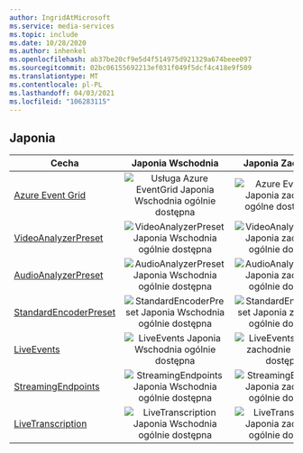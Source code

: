 ```yaml
---
author: IngridAtMicrosoft
ms.service: media-services
ms.topic: include
ms.date: 10/28/2020
ms.author: inhenkel
ms.openlocfilehash: ab37be20cf9e5d4f514975d921329a674beee097
ms.sourcegitcommit: 02bc06155692213ef031f049f5dcf4c418e9f509
ms.translationtype: MT
ms.contentlocale: pl-PL
ms.lasthandoff: 04/03/2021
ms.locfileid: "106283115"
---
```

<!--Feature availability in region-->
## <a name="japan"></a>Japonia

| Cecha | Japonia Wschodnia | Japonia Zachodnia |
| --- | :---: | :---: |
| [Azure Event Grid](../monitoring/reacting-to-media-services-events.md) |![Usługa Azure EventGrid Japonia Wschodnia ogólnie dostępna](../media/azure-clouds-regions/ga.svg)  |![Azure EventGrid Japonia zachodnie ogólne dostępność](../media/azure-clouds-regions/ga.svg) |
| [VideoAnalyzerPreset](../analyze-video-audio-files-concept.md) |![VideoAnalyzerPreset Japonia Wschodnia ogólnie dostępna](../media/azure-clouds-regions/ga.svg)  | ![VideoAnalyzerPreset Japonia zachodnie ogólnie dostępna](../media/azure-clouds-regions/ga.svg) |
| [AudioAnalyzerPreset](../analyze-video-audio-files-concept.md) |![AudioAnalyzerPreset Japonia Wschodnia ogólnie dostępna](../media/azure-clouds-regions/ga.svg)  | ![AudioAnalyzerPreset Japonia zachodnie ogólnie dostępna](../media/azure-clouds-regions/ga.svg) |
| [StandardEncoderPreset](../encode-concept.md) |![StandardEncoderPreset Japonia Wschodnia ogólnie dostępna](../media/azure-clouds-regions/ga.svg)  | ![StandardEncoderPreset Japonia zachodnie ogólnie dostępna](../media/azure-clouds-regions/ga.svg) |
| [LiveEvents](../stream-live-streaming-concept.md) |![LiveEvents Japonia Wschodnia ogólnie dostępna](../media/azure-clouds-regions/ga.svg)  | ![LiveEvents Japonia zachodnie ogólnie dostępna](../media/azure-clouds-regions/ga.svg) |
| [StreamingEndpoints](../stream-streaming-endpoint-concept.md) |![StreamingEndpoints Japonia Wschodnia ogólnie dostępna](../media/azure-clouds-regions/ga.svg) | ![StreamingEndpoints Japonia zachodnie ogólnie dostępna](../media/azure-clouds-regions/ga.svg) |
| [LiveTranscription](../live-event-live-transcription-how-to.md) |![LiveTranscription Japonia Wschodnia ogólnie dostępna](../media/azure-clouds-regions/ga.svg) |![LiveTranscription Japonia zachodnie ogólnie dostępna](../media/azure-clouds-regions/ga.svg) |
